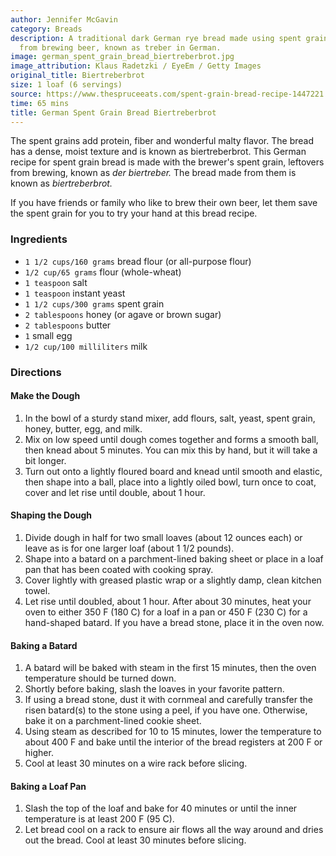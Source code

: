 ```yaml
---
author: Jennifer McGavin
category: Breads
description: A traditional dark German rye bread made using spent grain left over
  from brewing beer, known as treber in German.
image: german_spent_grain_bread_biertreberbrot.jpg
image_attribution: Klaus Radetzki / EyeEm / Getty Images
original_title: Biertreberbrot
size: 1 loaf (6 servings)
source: https://www.thespruceeats.com/spent-grain-bread-recipe-1447221
time: 65 mins
title: German Spent Grain Bread Biertreberbrot
---
```


The spent grains add protein, fiber and wonderful malty flavor. The bread has a dense, moist texture and is known as biertreberbrot. This German recipe for spent grain bread is made with the brewer's spent grain, leftovers from brewing, known as _der biertreber._ The bread made from them is known as _biertreberbrot._

If you have friends or family who like to brew their own beer, let them save the spent grain for you to try your hand at this bread recipe.

### Ingredients

* `1 1/2 cups/160 grams` bread flour (or all-purpose flour)
* `1/2 cup/65 grams` flour (whole-wheat)
* `1 teaspoon` salt
* `1 teaspoon` instant yeast
* `1 1/2 cups/300 grams` spent grain
* `2 tablespoons` honey (or agave or brown sugar)
* `2 tablespoons` butter
* `1` small egg
* `1/2 cup/100 milliliters` milk

### Directions

#### Make the Dough 

1. In the bowl of a sturdy stand mixer, add flours, salt, yeast, spent grain, honey, butter, egg, and milk.
2. Mix on low speed until dough comes together and forms a smooth ball, then knead about 5 minutes. You can mix this by hand, but it will take a bit longer.
3. Turn out onto a lightly floured board and knead until smooth and elastic, then shape into a ball, place into a lightly oiled bowl, turn once to coat, cover and let rise until double, about 1 hour.

#### Shaping the Dough 

1. Divide dough in half for two small loaves (about 12 ounces each) or leave as is for one larger loaf (about 1 1/2 pounds).
2. Shape into a batard on a parchment-lined baking sheet or place in a loaf pan that has been coated with cooking spray.
3. Cover lightly with greased plastic wrap or a slightly damp, clean kitchen towel.
4. Let rise until doubled, about 1 hour. After about 30 minutes, heat your oven to either 350 F (180 C) for a loaf in a pan or 450 F (230 C) for a hand-shaped batard. If you have a bread stone, place it in the oven now.

#### Baking a Batard 

1. A batard will be baked with steam in the first 15 minutes, then the oven temperature should be turned down.
2. Shortly before baking, slash the loaves in your favorite pattern. 
3. If using a bread stone, dust it with cornmeal and carefully transfer the risen batard(s) to the stone using a peel, if you have one. Otherwise, bake it on a parchment-lined cookie sheet. 
4. Using steam as described for 10 to 15 minutes, lower the temperature to about 400 F and bake until the interior of the bread registers at 200 F or higher.
5. Cool at least 30 minutes on a wire rack before slicing.

#### Baking a Loaf Pan 

1. Slash the top of the loaf and bake for 40 minutes or until the inner temperature is at least 200 F (95 C).
2. Let bread cool on a rack to ensure air flows all the way around and dries out the bread. Cool at least 30 minutes before slicing.